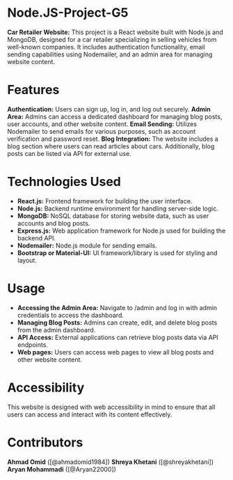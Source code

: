 # Node.JS-Project-G5

**Car Retailer Website:**
This project is a React website built with Node.js and MongoDB, designed for a car retailer specializing in selling vehicles from well-known companies. It includes authentication functionality, email sending capabilities using Nodemailer, and an admin area for managing website content.

# Features
**Authentication:** Users can sign up, log in, and log out securely.
**Admin Area:** Admins can access a dedicated dashboard for managing blog posts, user accounts, and other website content.
**Email Sending:** Utilizes Nodemailer to send emails for various purposes, such as account verification and password reset.
**Blog Integration:** The website includes a blog section where users can read articles about cars. Additionally, blog posts can be listed via API for external use.

# Technologies Used
- **React.js:** Frontend framework for building the user interface.
- **Node.js:** Backend runtime environment for handling server-side logic.
- **MongoDB:** NoSQL database for storing website data, such as user accounts and blog posts.
- **Express.js:** Web application framework for Node.js used for building the backend API.
- **Nodemailer:** Node.js module for sending emails.
- **Bootstrap or Material-UI:** UI framework/library is used for styling and layout.

# Usage
- **Accessing the Admin Area:** Navigate to /admin and log in with admin credentials to access the dashboard.
- **Managing Blog Posts:** Admins can create, edit, and delete blog posts from the admin dashboard.
- **API Access:** External applications can retrieve blog posts data via API endpoints.
- **Web pages:** Users can access web pages to view all blog posts and other website content.


# Accessibility
This website is designed with web accessibility in mind to ensure that all users can access and interact with its content effectively.

# Contributors
**Ahmad Omid** ([@ahmadomid1984])
**Shreya Khetani** ([@shreyakhetani])
**Aryan Mohammadi** ([@Aryan22000])